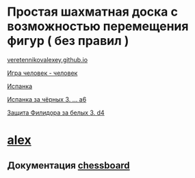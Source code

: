 # Простая шахматная доска с возможностью перемещения фигур ( без правил ) 

[veretennikovalexey.github.io](https://veretennikovalexey.github.io/)


[Игра человек - человек](https://veretennikovalexey.github.io/5000-allow-legal-moves.html)


[Испанка](https://veretennikovalexey.github.io/1002-fen-string.html)

[Испанка за чёрных 3. ... a6](https://veretennikovalexey.github.io/5000-allow-legal-ispanka.html)

[Защита Филидора за белых 3. d4](https://veretennikovalexey.github.io/5000-allow-philidor-defence.html)

# [alex](https://veretennikovalexey.github.io/veretennikovalexey)


## Документация [chessboard](https://chessboardjs.com/v2/examples/1001-start-position)

<!--
**veretennikovalexey/veretennikovalexey** is a ✨ _special_ ✨ repository because its `README.md` (this file) appears on your GitHub profile.

Here are some ideas to get you started:

- 🔭 I’m currently working on ...
- 🌱 I’m currently learning ...
- 👯 I’m looking to collaborate on ...
- 🤔 I’m looking for help with ...
- 💬 Ask me about ...
- 📫 How to reach me: ...
- 😄 Pronouns: ...
- ⚡ Fun fact: ...
-->

